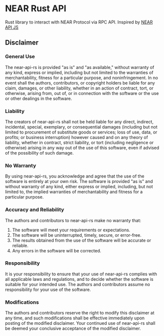 # NEAR Rust API

Rust library to interact with NEAR Protocol via RPC API. Inspired by [NEAR API JS](https://github.com/near/near-api-js)















## Disclaimer
### General Use
The near-api-rs is provided "as is" and "as available," without warranty of any kind, express or implied, including but not limited to the warranties of merchantability, fitness for a particular purpose, and noninfringement. In no event shall the authors, contributors, or copyright holders be liable for any claim, damages, or other liability, whether in an action of contract, tort, or otherwise, arising from, out of, or in connection with the software or the use or other dealings in the software.
### Liability
The creators of near-api-rs shall not be held liable for any direct, indirect, incidental, special, exemplary, or consequential damages (including but not limited to procurement of substitute goods or services; loss of use, data, or profits; or business interruption) however caused and on any theory of liability, whether in contract, strict liability, or tort (including negligence or otherwise) arising in any way out of the use of this software, even if advised of the possibility of such damage.
### No Warranty
By using near-api-rs, you acknowledge and agree that the use of the software is entirely at your own risk. The software is provided "as is" and without warranty of any kind, either express or implied, including, but not limited to, the implied warranties of merchantability and fitness for a particular purpose.
### Accuracy and Reliability
The authors and contributors to near-api-rs make no warranty that:
1. The software will meet your requirements or expectations.
2. The software will be uninterrupted, timely, secure, or error-free.
3. The results obtained from the use of the software will be accurate or reliable.
4. Any errors in the software will be corrected.
### Responsibility
It is your responsibility to ensure that your use of near-api-rs complies with all applicable laws and regulations, and to decide whether the software is suitable for your intended use. The authors and contributors assume no responsibility for your use of the software.
### Modifications
The authors and contributors reserve the right to modify this disclaimer at any time, and such modifications shall be effective immediately upon posting of the modified disclaimer. Your continued use of near-api-rs shall be deemed your conclusive acceptance of the modified disclaimer.

